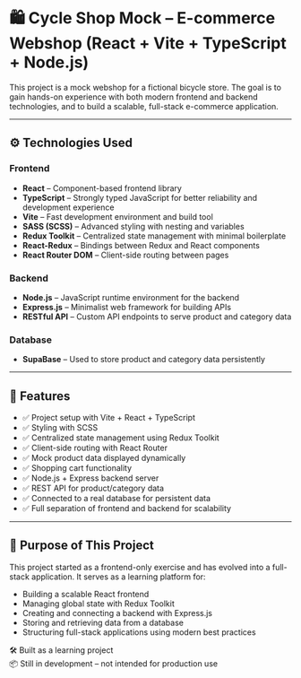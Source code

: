 # 🛍️ Cycle Shop Mock – E-commerce Webshop (React + Vite + TypeScript + Node.js)

This project is a mock webshop for a fictional bicycle store. The goal is to gain hands-on experience with both modern frontend and backend technologies, and to build a scalable, full-stack e-commerce application.

---

## ⚙️ Technologies Used

### Frontend

- **React** – Component-based frontend library
- **TypeScript** – Strongly typed JavaScript for better reliability and development experience
- **Vite** – Fast development environment and build tool
- **SASS (SCSS)** – Advanced styling with nesting and variables
- **Redux Toolkit** – Centralized state management with minimal boilerplate
- **React-Redux** – Bindings between Redux and React components
- **React Router DOM** – Client-side routing between pages

### Backend

- **Node.js** – JavaScript runtime environment for the backend
- **Express.js** – Minimalist web framework for building APIs
- **RESTful API** – Custom API endpoints to serve product and category data

### Database

- **SupaBase** – Used to store product and category data persistently

---

## 📁 Features

- ✅ Project setup with Vite + React + TypeScript
- ✅ Styling with SCSS
- ✅ Centralized state management using Redux Toolkit
- ✅ Client-side routing with React Router
- ✅ Mock product data displayed dynamically
- ✅ Shopping cart functionality
- ✅ Node.js + Express backend server
- ✅ REST API for product/category data
- ✅ Connected to a real database for persistent data
- ✅ Full separation of frontend and backend for scalability

---

## 🎯 Purpose of This Project

This project started as a frontend-only exercise and has evolved into a full-stack application. It serves as a learning platform for:

- Building a scalable React frontend
- Managing global state with Redux Toolkit
- Creating and connecting a backend with Express.js
- Storing and retrieving data from a database
- Structuring full-stack applications using modern best practices

🛠️ Built as a learning project  
📦 Still in development – not intended for production use
